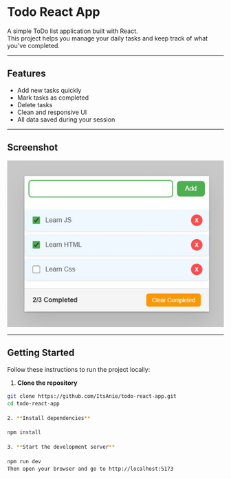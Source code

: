 #  Todo React App

A simple ToDo list application built with React.  
This project helps you manage your daily tasks and keep track of what you've completed.

---

##  Features

-  Add new tasks quickly  
-  Mark tasks as completed  
-  Delete tasks  
-  Clean and responsive UI  
-  All data saved during your session  

---

## Screenshot

![Todo App Screenshot](public/todo.jpg)

---

## Getting Started

Follow these instructions to run the project locally:

1. **Clone the repository**

```bash
git clone https://github.com/ItsAnie/todo-react-app.git
cd todo-react-app

2. **Install dependencies**

npm install

3. **Start the development server**

npm run dev
Then open your browser and go to http://localhost:5173


